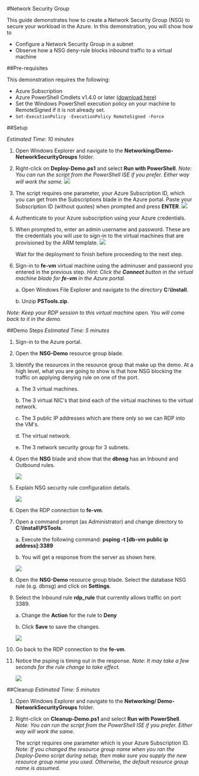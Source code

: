 #Network Security Group

This guide demonstrates how to create a Network Security Group (NSG) to secure your workload in the Azure. In this demonstration, you will show how to

* Configure a Network Security Group in a subnet
* Observe how a NSG deny-rule blocks inbound traffic to a virtual machine

##Pre-requisites

This demonstration requires the following:

* Azure Subscription
* Azure PowerShell Cmdlets v1.4.0 or later ([download here](http://aka.ms/webpi-azps))
* Set the Windows PowerShell execution policy on your machine to RemoteSigned if it is not already set.
 * ` Set-ExecutionPolicy -ExecutionPolicy RemoteSigned -Force `

##Setup

_Estimated Time: 10 minutes_

1. Open Windows Explorer and navigate to the **Networking/Demo-NetworkSecurityGroups** folder.

2. Right-click on **Deploy-Demo.ps1** and select **Run with PowerShell**. *Note: You can run the script from the PowerShell ISE if you prefer. Either way will work the same.*
    <img src="./media/setup-01.png" style="max-width: 500px" />

3. The script requires one parameter, your Azure Subscription ID, which you can get from the Subscriptions blade in the Azure portal. Paste your Subscription ID (without quotes) when prompted and press **ENTER**.
    <img src="./media/setup-02.png" style="max-width: 500px" />

4. Authenticate to your Azure subscription using your Azure credentials.

5. When prompted to, enter an admin username and password. These are the credentials you will use to sign-in to the virtual machines that are provisioned by the ARM template.
    <img src="./media/setup-03.png" style="max-width: 500px" />

    Wait for the deployment to finish before proceeding to the next step.

6. Sign-in to **fe-vm** virtual machine using the adminuser and password you entered in the previous step. *Hint: Click the **Connect** button in the virtual machine blade for **fe-vm** in the Azure portal.*

    a. Open Windows File Explorer and navigate to the directory **C:\Install**.

    b. Unzip **PSTools.zip**.

_Note: Keep your RDP session to this virtual machine open. You will come back to it in the demo._

##Demo Steps
_Estimated Time: 5 minutes_

1. Sign-in to the Azure portal.

2. Open the **NSG-Demo** resource group blade.

3. Identify the resources in the resource group that make up the demo. At a high level, what you are going to show is that how NSG blocking the traffic on applying denying rule on one of the port.  

    a. The 3 virtual machines.

    b. The 3 virtual NIC's that bind each of the virtual machines to the virtual network.

    c. The 3 public IP addresses which are there only so we can RDP into the VM's.

    d. The virtual network.

    e. The 3 network security group for 3 subnets.

4. Open the **NSG** blade and show that the **dbnsg** has an Inbound and Outbound rules.

    <img src="./media/demo-01.png" style="max-width: 500px" />

5.	Explain NSG security rule configuration details.

    <img src="./media/demo-02.png" style="max-width: 500px" />

6. Open the RDP connection to **fe-vm**.

7. Open a command prompt (as Administrator) and change directory to **C:\Install\PSTools**. 

    a.  Execute the following command: **psping -t [db-vm public ip address]:3389**

    b. You will get a response from the server as shown here.

    <img src="./media/demo-03.png" style="max-width: 500px" />

8. Open the **NSG-Demo** resource group blade. Select the database NSG rule (e.g. dbnsg) and click on **Settings**.

9. Select the Inbound rule **rdp_rule** that currently allows traffic on port 3389.

    a. Change the **Action** for the rule to **Deny**

    b. Click **Save** to save the changes.

    <img src="./media/demo-04.png" style="max-width: 500px" />

10.	Go back to the RDP connection to the **fe-vm**.

11. Notice the psping is timing out in the response. _Note: It may take a few seconds for the rule change to take effect._

    <img src="./media/demo-05.png" style="max-width: 500px" />
##Cleanup
_Estimated Time: 5 minutes_

1. Open Windows Explorer and navigate to the **Networking/ Demo-NetworkSecurityGroups** folder.

2. Right-click on **Cleanup-Demo.ps1** and select **Run with PowerShell**.  _Note: You can run the script from the PowerShell ISE if you prefer. Either way will work the same._

    The script requires one parameter which is your Azure Subscription ID.  _Note: If you changed the resource group name when you ran the Deploy-Demo script during setup, then make sure you supply the new resource group name you used.  Otherwise, the default resource group name is assumed._     



